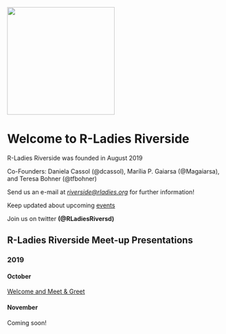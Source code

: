 <img src="https://github.com/rladies/rladies-riverside/blob/master/images/R-ladies_Riverside2.png" width="250" class="center"/>

# Welcome to R-Ladies Riverside

R-Ladies Riverside was founded in August 2019
  
  Co-Founders: Daniela Cassol (@dcassol), Marília P. Gaiarsa (@Magaiarsa), and Teresa Bohner (@tfbohner)
  
  Send us an e-mail at *riverside@rladies.org* for further information!
  
  Keep updated about upcoming [events](https://www.meetup.com/rladies-riverside/)
  
  Join us on twitter **(@RLadiesRiversd)**
  

## R-Ladies Riverside Meet-up Presentations 


### 2019
#### October
[Welcome and Meet & Greet](https://github.com/rladies/rladies-riverside/blob/master/Presentations/20191001_firstMetting.pdf)

#### November
Coming soon!
